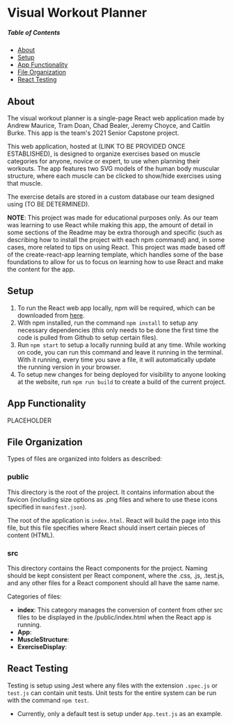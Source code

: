 # Visual Workout Planner
##### Table of Contents
* [About](#about)
* [Setup](#setup)
* [App Functionality](#app-functionality)
* [File Organization](#file-organization)
* [React Testing](#react-testing)
## About
The visual workout planner is a single-page React web application made by Andrew Maurice, Tram Doan, Chad Bealer, Jeremy Choyce, and Caitlin Burke. This app is the team's 2021 Senior Capstone project.

This web application, hosted at (LINK TO BE PROVIDED ONCE ESTABLISHED), is designed to organize exercises based on muscle categories for anyone, novice or expert, to use when planning their workouts. The app features two SVG models of the human body muscular structure, where each muscle can be clicked to show/hide exercises using that muscle.

The exercise details are stored in a custom database our team designed using (TO BE DETERMINED). 

**NOTE**: This project was made for educational purposes only. As our team was learning to use React while making this app, the amount of detail in some sections of the Readme may be extra thorough and specific (such as describing how to install the project with each npm command) and, in some cases, more related to tips on using React. This project was made based off of the create-react-app learning template, which handles some of the base foundations to allow for us to focus on learning how to use React and make the content for the app.

## Setup
1. To run the React web app locally, npm will be required, which can be downloaded from [here](https://www.npmjs.com/get-npm).
2. With npm installed, run the command `npm install` to setup any necessary dependencies (this only needs to be done the first time the code is pulled from Github to setup certain files). 
3. Run `npm start` to setup a locally running build at any time. While working on code, you can run this command and leave it running in the terminal. With it running, every time you save a file, it will automatically update the running version in your browser.
4. To setup new changes for being deployed for visibility to anyone looking at the website, run `npm run build` to create a build of the current project.

## App Functionality
PLACEHOLDER

## File Organization
Types of files are organized into folders as described:

### public
This directory is the root of the project. It contains information about the favicon (including size options as .png files and where to use these icons specified in `manifest.json`).

The root of the application is `index.html`. React will build the page into this file, but this file specifies where React should insert certain pieces of content (HTML). 

### src
This directory contains the React components for the project. Naming should be kept consistent per React component, where the .css, .js, .test.js, and any other files for a React component should all have the same name. 

Categories of files:
- **index**: This category manages the conversion of content from other src files to be displayed in the /public/index.html when the React app is running.
- **App**:
- **MuscleStructure**:
- **ExerciseDisplay**:


## React Testing
Testing is setup using Jest where any files with the extension `.spec.js` or `test.js` can contain unit tests. Unit tests for the entire system can be run with the command `npm test`.
- Currently, only a default test is setup under `App.test.js` as an example.